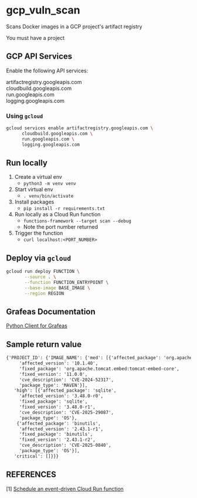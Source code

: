 # gcp_vuln_scan
Scans Docker images in a GCP project's artifact registry

You must have a project


## GCP API Services
Enable the following API services:

artifactregistry.googleapis.com    
cloudbuild.googleapis.com    
run.googleapis.com    
logging.googleapis.com   

### Using `gcloud`
```bash
gcloud services enable artifactregistry.googleapis.com \
      cloudbuild.googleapis.com \
      run.googleapis.com \
      logging.googleapis.com
```


## Run locally

1. Create a virtual env
    - `python3 -m venv venv`
2. Start virtual env
    - `. venv/bin/activate`
3. Install packages
    - `pip install -r requirements.txt`
4. Run locally as a Cloud Run function
    - `functions-framework --target scan --debug`
    - Note the port number returned
5. Trigger the function
    - `curl localhost:<PORT_NUMBER>`
  
## Deploy via `gcloud`
```bash
gcloud run deploy FUNCTION \
       --source . \
       --function FUNCTION_ENTRYPOINT \
       --base-image BASE_IMAGE \
       --region REGION
```

## Grafeas Documentation
[Python Client for Grafeas](https://googleapis.dev/python/grafeas/latest/)

## Sample return value

```txt
{'PROJECT_ID': {'IMAGE_NAME': {'med': [{'affected_package': 'org.apache.tomcat.embed:tomcat-embed-core',
     'affected_version': '10.1.40',
     'fixed_package': 'org.apache.tomcat.embed:tomcat-embed-core',
     'fixed_version': '11.0.0',
     'cve_description': 'CVE-2024-52317',
     'package_type': 'MAVEN'}],
   'high': [{'affected_package': 'sqlite',
     'affected_version': '3.48.0-r0',
     'fixed_package': 'sqlite',
     'fixed_version': '3.48.0-r1',
     'cve_description': 'CVE-2025-29087',
     'package_type': 'OS'},
    {'affected_package': 'binutils',
     'affected_version': '2.43.1-r1',
     'fixed_package': 'binutils',
     'fixed_version': '2.43.1-r2',
     'cve_description': 'CVE-2025-0840',
     'package_type': 'OS'}],
   'critical': []}}}
```

## REFERENCES
[1] [Schedule an event-driven Cloud Run function](https://cloud.google.com/scheduler/docs/tut-gcf-pub-sub)